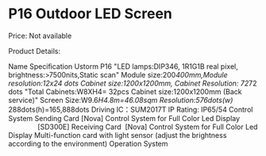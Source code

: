 # P16 Outdoor LED Screen

Price: Not available

Product Details:

Name
Specification
Ustorm P16	"LED lamps:DIP346, 1R1G1B real pixel,
brightness:>7500nits,Static scan"
Module size:200*400mm,Module resolution:12x24 dots
Cabinet size:1200x1200mm, Cabinet Resolution: 72*72 dots
"Total Cabinets:W8XH4= 32pcs
Cabinet size:1200x1200mm (Back service)"
Screen Size:W9.6*H4.8m=46.08sqm
Resolution:576dots(w)* 288dots(h)=165,888dots
Driving IC：SUM2017T
IP Rating: IP65/54
Control System
Sending Card	[Nova] Control System for Full Color Led Display                         [SD300E]
Receiving Card  [Nova] Control System for Full Color Led Display
Multi-function card	with light sensor (adjust the brightness according to the environment)
Operation System